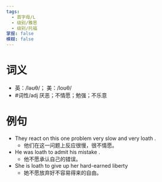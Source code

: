 ```yaml
---
tags:
  - 首字母/L
  - 级别/雅思
  - 级别/托福
掌握: false
模糊: false
---
```

# 词义
- 英：/ləʊθ/； 美：/loʊθ/
- #词性/adj  厌恶；不情愿；勉强；不乐意
# 例句
- They react on this one problem very slow and very loath .
	- 他们在这一问题上反应很慢，很不情愿。
- He was loath to admit his mistake .
	- 他不愿承认自己的错误。
- She is loath to give up her hard-earned liberty
	- 她不愿放弃好不容易得来的自由。
